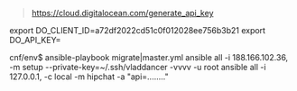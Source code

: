 > https://cloud.digitalocean.com/generate_api_key

export DO_CLIENT_ID=a72df2022cd51c0f012028ee756b3b21
export DO_API_KEY=

cnf/env$ ansible-playbook migrate|master.yml
ansible all -i 188.166.102.36, -m setup --private-key=~/.ssh/vladdancer -vvvv -u root
ansible all -i 127.0.0.1,  -c local -m hipchat -a "api=........"
